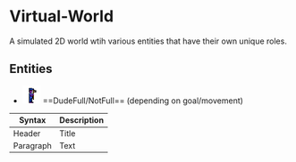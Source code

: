 # Virtual-World

A simulated 2D world wtih various entities that have their own unique roles. 

## Entities
- ![alt text](https://github.com/KallosP/Virtual-World/blob/main/images/dude3.png?raw=true) ==DudeFull/NotFull== (depending on goal/movement)

| Syntax | Description |
| ----------- | ----------- |
| Header | Title |
| Paragraph | Text |
